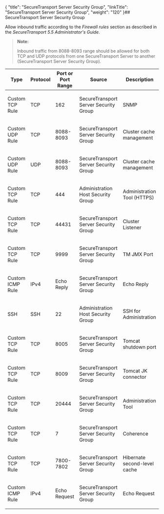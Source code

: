 {
    "title": "SecureTransport Server Security Group",
    "linkTitle": "SecureTransport Server Security Group",
    "weight": "120"
}## SecureTransport Server Security Group

Allow inbound traffic according to the *Firewall rules* section as described in the <span class="span_3"><span class="mc-variable axway_variables.Component_Short_Name variable" style="font-style: italic;">SecureTransport</span> <span class="mc-variable axway_variables.Component_Version variable" style="font-style: italic;">5.5</span> *Administrator's Guide*</span>.

> **Note:**
>
> Inbound traffic from 8088-8093 range should be allowed for both TCP and UDP protocols from one SecureTransport Server to another (SecureTransport Server Security Group).

<table>
         
         
         
         
         
         
   
   <thead>
      <tr>
<th class="HeadE-Column1-Header1">Type         </th>
<th class="HeadE-Column1-Header1">Protocol         </th>
<th class="HeadE-Column1-Header1">Port or Port Range         </th>
<th class="HeadE-Column1-Header1">Source         </th>
<th class="HeadD-Column1-Header1">Description         </th>
      </tr>
   </thead>
   <tbody>
      <tr>
         <td><p>Custom TCP Rule</p>         </td>
         <td><p>TCP</p>         </td>
         <td><p>162</p>         </td>
         <td><p>SecureTransport Server Security Group</p>         </td>
         <td><p>SNMP</p>         </td>
      </tr>
      <tr>
         <td><p>Custom UDP Rule</p>         </td>
         <td><p>TCP</p>         </td>
         <td><p>8088-8093</p>         </td>
         <td><p>SecureTransport Server Security Group</p>         </td>
         <td><p>Cluster cache management</p>         </td>
      </tr>
      <tr>
         <td><p>Custom UDP Rule</p>         </td>
         <td><p>UDP</p>         </td>
         <td><p>8088-8093</p>         </td>
         <td><p>SecureTransport Server Security Group</p>         </td>
         <td><p>Cluster cache management</p>         </td>
      </tr>
      <tr>
         <td><p>Custom TCP Rule</p>         </td>
         <td><p>TCP</p>         </td>
         <td><p>444</p>         </td>
         <td><p>Administration Host Security Group</p>         </td>
         <td><p>Administration Tool (HTTPS)</p>         </td>
      </tr>
      <tr>
         <td><p>Custom TCP Rule</p>         </td>
         <td><p>TCP</p>         </td>
         <td><p>44431</p>         </td>
         <td><p>SecureTransport Server Security Group</p>         </td>
         <td><p>Cluster Listener</p>         </td>
      </tr>
      <tr>
         <td><p>Custom TCP Rule</p>         </td>
         <td><p>TCP</p>         </td>
         <td><p>9999</p>         </td>
         <td><p>SecureTransport Server Security Group</p>         </td>
         <td><p>TM JMX Port</p>         </td>
      </tr>
      <tr>
         <td><p>Custom ICMP Rule</p>         </td>
         <td><p>IPv4</p>         </td>
         <td><p>Echo Reply</p>         </td>
         <td><p>SecureTransport Server Security Group</p>         </td>
         <td><p>Echo Reply</p>         </td>
      </tr>
      <tr>
         <td><p>SSH</p>         </td>
         <td><p>SSH</p>         </td>
         <td><p>22</p>         </td>
         <td><p>Administration Host Security Group</p>         </td>
         <td><p>SSH for Administration</p>         </td>
      </tr>
      <tr>
         <td><p>Custom TCP Rule</p>         </td>
         <td><p>TCP</p>         </td>
         <td><p>8005</p>         </td>
         <td><p>SecureTransport Server Security Group</p>         </td>
         <td><p>Tomcat shutdown port</p>         </td>
      </tr>
      <tr>
         <td><p>Custom TCP Rule</p>         </td>
         <td><p>TCP</p>         </td>
         <td><p>8009</p>         </td>
         <td><p>SecureTransport Server Security Group</p>         </td>
         <td><p>Tomcat JK connector</p>         </td>
      </tr>
      <tr>
         <td><p>Custom TCP Rule</p>         </td>
         <td><p>TCP</p>         </td>
         <td><p>20444</p>         </td>
         <td><p>SecureTransport Server Security Group</p>         </td>
         <td><p>Administration Tool</p>         </td>
      </tr>
      <tr>
         <td><p>Custom TCP Rule</p>         </td>
         <td><p>TCP</p>         </td>
         <td><p>7</p>         </td>
         <td><p>SecureTransport Server Security Group</p>         </td>
         <td><p>Coherence</p>         </td>
      </tr>
      <tr>
         <td><p>Custom TCP Rule</p>         </td>
         <td><p>TCP</p>         </td>
         <td><p>7800-7802</p>         </td>
         <td><p>SecureTransport Server Security Group</p>         </td>
         <td><p>Hibernate second-level cache</p>         </td>
      </tr>
      <tr>
         <td><p>Custom ICMP Rule</p>         </td>
         <td><p>IPv4</p>         </td>
         <td><p>Echo Request</p>         </td>
         <td><p>SecureTransport Server Security Group</p>         </td>
         <td><p>Echo Request</p>         </td>
      </tr>
   </tbody>
</table>
